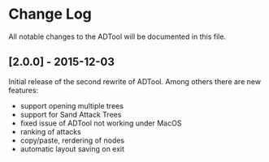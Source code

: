 # Change Log
All notable changes to the ADTool will be documented in this file.

## [2.0.0] - 2015-12-03
Initial release of the second rewrite of ADTool. Among others there are new features:
- support opening multiple trees
- support for Sand Attack Trees
- fixed issue of ADTool not working under MacOS
- ranking of attacks
- copy/paste, rerdering of nodes
- automatic layout saving on exit
